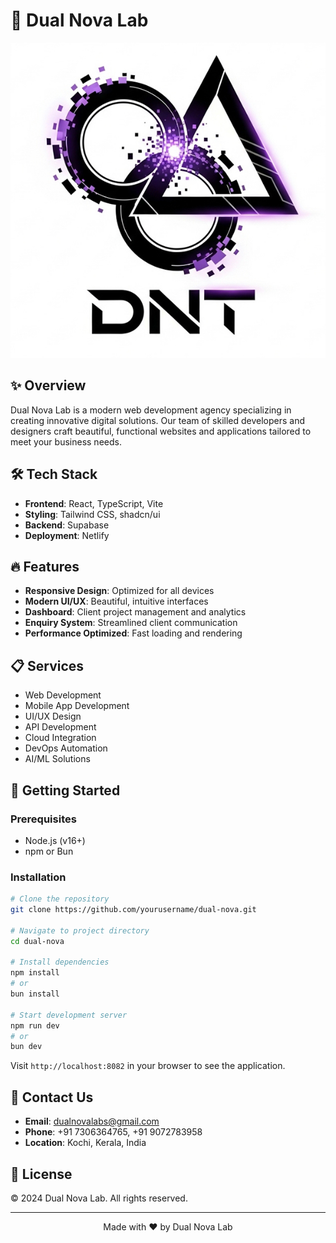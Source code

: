 # 🚀 Dual Nova Lab

![Dual Nova Lab](public/logo1.jpg)

## ✨ Overview

Dual Nova Lab is a modern web development agency specializing in creating innovative digital solutions. Our team of skilled developers and designers craft beautiful, functional websites and applications tailored to meet your business needs.

## 🛠️ Tech Stack

- **Frontend**: React, TypeScript, Vite
- **Styling**: Tailwind CSS, shadcn/ui
- **Backend**: Supabase
- **Deployment**: Netlify

## 🔥 Features

- **Responsive Design**: Optimized for all devices
- **Modern UI/UX**: Beautiful, intuitive interfaces
- **Dashboard**: Client project management and analytics
- **Enquiry System**: Streamlined client communication
- **Performance Optimized**: Fast loading and rendering

## 📋 Services

- Web Development
- Mobile App Development
- UI/UX Design
- API Development
- Cloud Integration
- DevOps Automation
- AI/ML Solutions

## 🚀 Getting Started

### Prerequisites

- Node.js (v16+)
- npm or Bun

### Installation

```bash
# Clone the repository
git clone https://github.com/yourusername/dual-nova.git

# Navigate to project directory
cd dual-nova

# Install dependencies
npm install
# or
bun install

# Start development server
npm run dev
# or
bun dev
```

Visit `http://localhost:8082` in your browser to see the application.

## 📱 Contact Us

- **Email**: [dualnovalabs@gmail.com](mailto:dualnovalabs@gmail.com)
- **Phone**: +91 7306364765, +91 9072783958
- **Location**: Kochi, Kerala, India

## 📄 License

© 2024 Dual Nova Lab. All rights reserved.

---

<p align="center">Made with ❤️ by Dual Nova Lab</p>
